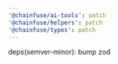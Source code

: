 ```yaml
---
'@chainfuse/ai-tools': patch
'@chainfuse/helpers': patch
'@chainfuse/types': patch
---
```


deps(semver-minor): bump zod
